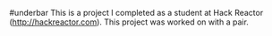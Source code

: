 #underbar
This is a project I completed as a student at Hack Reactor (http://hackreactor.com). This project was worked on with a pair.
